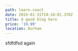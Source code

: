 ```yaml
---
path: learn-react
date: 2019-01-31T19:10:01.376Z
title: A good blog here
price: '19.99'
location: Durham
---
```

sfdfdfsd again
